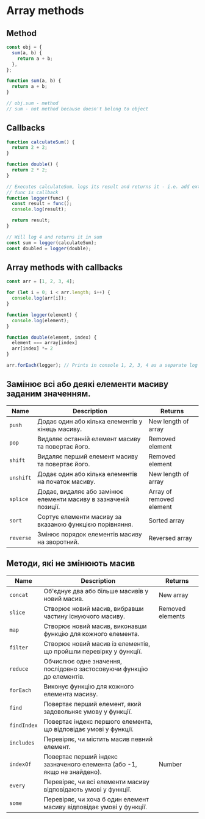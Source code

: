 # Array methods

## Method

```js
const obj = {
  sum(a, b) {
    return a + b;
  },
};

function sum(a, b) {
  return a + b;
}

// obj.sum - method
// sum - not method because doesn't belong to object
```

## Callbacks

```js
function calculateSum() {
  return 2 + 2;
}

function double() {
  return 2 * 2;
}

// Executes calculateSum, logs its result and returns it - i.e. add extra functionality without modifying original function
// func is callback
function logger(func) {
  const result = func();
  console.log(result);

  return result;
}

// Will log 4 and returns it in sum
const sum = logger(calculateSum);
const doubled = logger(double);
```

## Array methods with callbacks

```js
const arr = [1, 2, 3, 4];

for (let i = 0; i < arr.length; i++) {
  console.log(arr[i]);
}

function logger(element) {
  console.log(element);
}

function double(element, index) {
  element === array[index]
  arr[index] *= 2
}

arr.forEach(logger); // Prints in console 1, 2, 3, 4 as a separate log
```

## Замінює всі або деякі елементи масиву заданим значенням.

| Name      | Description                                                      | Returns                  |
| --------- | ---------------------------------------------------------------- | ------------------------ |
| `push`    | Додає один або кілька елементів у кінець масиву.                 | New length of array      |
| `pop`     | Видаляє останній елемент масиву та повертає його.                | Removed element          |
| `shift`   | Видаляє перший елемент масиву та повертає його.                  | Removed element          |
| `unshift` | Додає один або кілька елементів на початок масиву.               | New length of array      |
| `splice`  | Додає, видаляє або замінює елементи масиву в зазначеній позиції. | Array of removed element |
| `sort`    | Сортує елементи масиву за вказаною функцією порівняння.          | Sorted array             |
| `reverse` | Змінює порядок елементів масиву на зворотний.                    | Reversed array           |

## Методи, які не змінюють масив

| Name        | Description                                                             | Returns          |
| ----------- | ----------------------------------------------------------------------- | ---------------- |
| `concat`    | Об'єднує два або більше масивів у новий масив.                          | New array        |
| `slice`     | Створює новий масив, вибравши частину існуючого масиву.                 | Removed elements |
| `map`       | Створює новий масив, виконавши функцію для кожного елемента.            |                  |
| `filter`    | Створює новий масив із елементів, що пройшли перевірку у функції.       |                  |
| `reduce`    | Обчислює одне значення, послідовно застосовуючи функцію до елементів.   |                  |
| `forEach`   | Виконує функцію для кожного елемента масиву.                            |                  |
| `find`      | Повертає перший елемент, який задовольняє умову у функції.              |                  |
| `findIndex` | Повертає індекс першого елемента, що відповідає умові у функції.        |                  |
| `includes`  | Перевіряє, чи містить масив певний елемент.                             |                  |
| `indexOf`   | Повертає перший індекс зазначеного елемента (або -1, якщо не знайдено). | Number           |
| `every`     | Перевіряє, чи всі елементи масиву відповідають умові у функції.         |                  |
| `some`      | Перевіряє, чи хоча б один елемент масиву відповідає умові у функції.    |                  |
